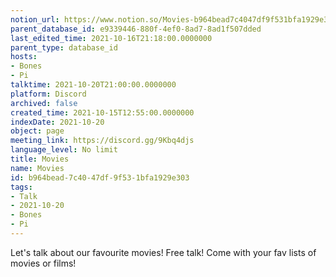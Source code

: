 ```yaml
---
notion_url: https://www.notion.so/Movies-b964bead7c4047df9f531bfa1929e303
parent_database_id: e9339446-880f-4ef0-8ad7-8ad1f507dded
last_edited_time: 2021-10-16T21:18:00.0000000
parent_type: database_id
hosts:
- Bones
- Pi
talktime: 2021-10-20T21:00:00.0000000
platform: Discord
archived: false
created_time: 2021-10-15T12:55:00.0000000
indexDate: 2021-10-20
object: page
meeting_link: https://discord.gg/9Kbq4djs
language_level: No limit
title: Movies
name: Movies
id: b964bead-7c40-47df-9f53-1bfa1929e303
tags:
- Talk
- 2021-10-20
- Bones
- Pi
---
```


Let's talk about our favourite movies!
Free talk! Come with your fav lists of movies or films!


